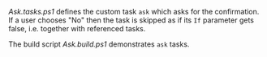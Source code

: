 
*Ask.tasks.ps1* defines the custom task `ask` which asks for the confirmation.
If a user chooses "No" then the task is skipped as if its `If` parameter gets
false, i.e. together with referenced tasks.

The build script *Ask.build.ps1* demonstrates `ask` tasks.
